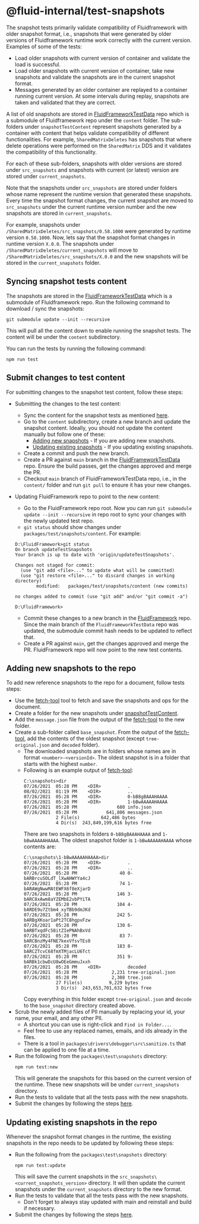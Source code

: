 # @fluid-internal/test-snapshots

The snapshot tests primarily validate compatibility of Fluidframework with older snapshot format, i.e., snapshots that were generated by older versions of Fluidframework runtime work correctly with the current version. Examples of some of the tests:

-   Load older snapshots with current version of container and validate the load is successful.
-   Load older snapshots with current version of container, take new snapshots and validate the snapshots are in the current snapshot format.
-   Messages generated by an older container are replayed to a container running current version. At some intervals during replay, snapshots are taken and validated that they are correct.

A list of old snapshots are stored in [FluidFrameworkTestData](https://github.com/microsoft/FluidFrameworkTestData) repo which is a submodule of Fluidframework repo under the `content` folder. The sub-folders under `snapshotTestContent` represent snapshots generated by a container with content that helps validate compatibility of different functionalities.
For example, `SharedMatrixDeletes` has snapshots that where delete operations were performed on the `SharedMatrix` DDS and it validates the compatibility of this functionality.

For each of these sub-folders, snapshots with older versions are stored under `src_snapshots` and snapshots with current (or latest) version are stored under `current_snapshots`.

Note that the snapshots under `src_snapshots` are stored under folders whose name represent the runtime version that generated these snapshots. Every time the snapshot format changes, the current snapshot are moved to `src_snapshots` under the current runtime version number and the new snapshots are stored in `current_snapshots`.

For example, snapshots under `/SharedMatrixDeletes/src_snapshots/0.58.1000` were generated by runtime version `0.58.1000`. Now, lets say that the snapshot format changes in runtime version `X.0.0`. The snapshots under `/SharedMatrixDeletes/current_snapshots` will move to `/SharedMatrixDeletes/src_snapshots/X.0.0` and the new snapshots will be stored in the `current_snapshots` folder.

## Syncing snapshot tests content

The snapshots are stored in the [FluidFrameworkTestData](https://github.com/microsoft/FluidFrameworkTestData) which is a submodule of Fluidframework repo. Run the following command to download / sync the snapshots:

```
git submodule update --init --recursive
```

This will pull all the content down to enable running the snapshot tests. The content will be under the `content` subdirectory.

You can run the tests by running the following command:

```
npm run test
```

## Submit changes to test content

For submitting changes to the snapshot test content, follow these steps:

-   Submitting the changes to the test content:
    -   Sync the content for the snapshot tests as mentioned [here](#Syncing-snapshot-tests-content).
    -   Go to the `content` subdirectory, create a new branch and update the snapshot content. Ideally, you should not update the content manually but follow one of these:
        -   [Adding new snapshots](#Adding-new-snapshots-to-the-repo) - If you are adding new snapshots.
        -   [Updating existing snapshots](#Updating-existing-snapshots-in-the-repo) - If you updating existing snapshots.
    -   Create a commit and push the new branch.
    -   Create a PR against `main` branch in the [FluidFrameworkTestData](https://github.com/microsoft/FluidFrameworkTestData) repo. Ensure the build passes, get the changes approved and merge the PR.
    -   Checkout `main` branch of FluidFrameworkTestData repo, i.e., in the `content/` folder and run `git pull` to ensure it has your new changes.
-   Updating FluidFramework repo to point to the new content:

    -   Go to the FluidFramework repo root. Now you can run `git submodule update --init --recursive` in repo root to sync your changes with the newly updated test repo.
    -   `git status` should show changes under `packages/test/snapshots/content`. For example:

    ```
    D:\FluidFramework>git status
    On branch updateTestSnapshots
    Your branch is up to date with 'origin/updateTestSnapshots'.

    Changes not staged for commit:
      (use "git add <file>..." to update what will be committed)
      (use "git restore <file>..." to discard changes in working directory)
            modified:   packages/test/snapshots/content (new commits)

    no changes added to commit (use "git add" and/or "git commit -a")

    D:\FluidFramework>
    ```

    -   Commit these changes to a new branch in the [FluidFramework](https://github.com/microsoft/FluidFramework) repo. Since the main branch of the `FluidFrameworkTestData` repo was updated, the submodule commit hash needs to be updated to reflect that.
    -   Create a PR against `main`, get the changes approved and merge the PR. FluidFramework repo will now point to the new test contents.

## Adding new snapshots to the repo

To add new reference snapshots to the repo for a document, follow tests steps:

-   Use the [fetch-tool](../../tools/fetch-tool/README.md) tool to fetch and save the snapshots and ops for the document.
-   Create a folder for the new snapshots under [snapshotTestContent](./content/snapshotTestContent).
-   Add the `message.json` file from the output of the [fetch-tool](../../tools/fetch-tool/README.md) to the new folder.
-   Create a sub-folder called `base_snapshot`. From the output of the [fetch-tool](../../tools/fetch-tool/README.md), add the contents of the oldest snapshot (except `tree-original.json` and `decoded` folder).
    -   The downloaded snapshots are in folders whose names are in format `<number>-<versionId>`. The oldest snapshot is in a folder that starts with the highest `number`.
    -   Following is an example output of [fetch-tool](../../tools/fetch-tool/README.md):
        ```
        C:\snapshots>dir
        07/26/2021  05:28 PM    <DIR>          .
        08/02/2021  01:19 PM    <DIR>          ..
        07/26/2021  05:28 PM    <DIR>          0-bB8gBAAAHAAAA
        07/26/2021  05:28 PM    <DIR>          1-bBwAAAAAHAAAA
        07/26/2021  05:28 PM               680 info.json
        07/26/2021  05:28 PM           641,806 messages.json
                    2 File(s)        642,486 bytes
                    4 Dir(s)  243,849,199,616 bytes free
        ```
        There are two snapshots in folders `0-bB8gBAAAHAAAA` and `1-bBwAAAAAHAAAA`. The oldest snapshot folder is `1-bBwAAAAAHAAAA` whose contents are:
        ```
        C:\snapshots\1-bBwAAAAAHAAAA>dir
        07/26/2021  05:28 PM    <DIR>          .
        07/26/2021  05:28 PM    <DIR>          ..
        07/26/2021  05:28 PM                40 0-bARBrcuSOLdT_lXwAHWYYa4cJ
        07/26/2021  05:28 PM                74 1-bARAWgNwwMAtEWFX6f8eXjarD
        07/26/2021  05:28 PM               146 3-bARC8xAwm8aYZEMbE2vbPYiTA
        07/26/2021  05:28 PM               104 4-bARDE9u7Ztbm4_xyTBb9dmJKd
        07/26/2021  05:28 PM               242 5-bARBgXKoar1aPt2TC8hgpvFzw
        07/26/2021  05:28 PM               130 6-bARBTxqdFc58itZIePNAhBxVd
        07/26/2021  05:28 PM                83 7-bARCBnzMy4FNE7kexVfsvTEs0
        07/26/2021  05:28 PM               183 8-bARCZTcvC68fmXTMjacLU6Tct
        07/26/2021  05:28 PM               351 9-bARBk1cbwDcU8wOEeGmmuJxxh
        07/26/2021  05:28 PM    <DIR>          decoded
        07/26/2021  05:28 PM             2,231 tree-original.json
        07/26/2021  05:28 PM             2,308 tree.json
                    27 File(s)          9,229 bytes
                    3 Dir(s)  243,653,701,632 bytes free
        ```
        Copy everything in this folder except `tree-original.json` and `decode` to the `base_snapshot` directory created above.
-   Scrub the newly added files of PII manually by replacing your id, your name, your email, and any other PII.
    -   A shortcut you can use is right-click and `Find in Folder...`.
    -   Feel free to use any replaced names, emails, and ids already in the files.
    -   There is a tool in `packages\drivers\debugger\src\sanitize.ts` that can be applied to one file at a time.
-   Run the following from the `packages\test\snapshots` directory:
    ```
    npm run test:new
    ```
    This will generate the snapshots for this based on the current version of the runtime. These new snapshots will be under `current_snapshots` directory.
-   Run the tests to validate that all the tests pass with the new snapshots.
-   Submit the changes by following the steps [here](#Submit-changes-to-test-content).

## Updating existing snapshots in the repo

Whenever the snapshot format changes in the runtime, the existing snapshots in the repo needs to be updated by following these steps:

-   Run the following from the `packages\test\snapshots` directory:
    ```
    npm run test:update
    ```
    This will save the current snapshots in the `src_snapshots\<current_snapshots_version>` directory. It will then update the current snapshots under the `current_snapshots` directory to the new format.
-   Run the tests to validate that all the tests pass with the new snapshots.
    -   Don't forget to always stay updated with main and reinstall and build if necessary.
-   Submit the changes by following the steps [here](#Submit-changes-to-test-content).
